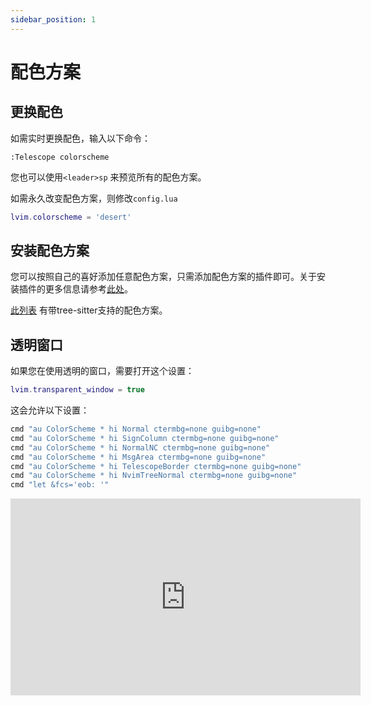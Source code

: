 ```yaml
---
sidebar_position: 1
---
```


# 配色方案

## 更换配色


如需实时更换配色，输入以下命令：

```vim
:Telescope colorscheme
```

您也可以使用`<leader>sp` 来预览所有的配色方案。

如需永久改变配色方案，则修改`config.lua`

```lua
lvim.colorscheme = 'desert'
```

## 安装配色方案

您可以按照自己的喜好添加任意配色方案，只需添加配色方案的插件即可。关于安装插件的更多信息请参考[此处](/configuration/plugins/plugins.md)。

[此列表](https://github.com/rockerBOO/awesome-neovim#colorscheme) 有带tree-sitter支持的配色方案。

## 透明窗口

如果您在使用透明的窗口，需要打开这个设置：

```lua
lvim.transparent_window = true
```

这会允许以下设置：

```lua
cmd "au ColorScheme * hi Normal ctermbg=none guibg=none"
cmd "au ColorScheme * hi SignColumn ctermbg=none guibg=none"
cmd "au ColorScheme * hi NormalNC ctermbg=none guibg=none"
cmd "au ColorScheme * hi MsgArea ctermbg=none guibg=none"
cmd "au ColorScheme * hi TelescopeBorder ctermbg=none guibg=none"
cmd "au ColorScheme * hi NvimTreeNormal ctermbg=none guibg=none"
cmd "let &fcs='eob: '"
```

<iframe width="560" height="315" src="https://www.youtube.com/embed/OOr1qM17Lds" title="YouTube video player" frameborder="0" allow="accelerometer; autoplay; clipboard-write; encrypted-media; gyroscope; picture-in-picture" allowfullscreen="1"></iframe>
